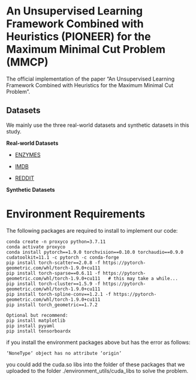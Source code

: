 # An Unsupervised Learning Framework Combined with Heuristics (PIONEER) for the Maximum Minimal Cut Problem (MMCP)
The official implementation of the paper “An Unsupervised Learning Framework Combined with Heuristics for the Maximum Minimal Cut Problem”.


## Datasets
We mainly use the three real-world datasets and synthetic datasets in this study.

**Real-world Datasets**

* [ENZYMES](https://paperswithcode.com/dataset/enzymes)

* [IMDB](http://www.graphlearning.io/)

* [REDDIT](https://www.reddit.com/)

**Synthetic Datasets**

# Environment Requirements
The following packages are required to install to implement our code:
```shell
conda create -n proxyco python=3.7.11
conda activate proxyco
conda install pytorch==1.9.0 torchvision==0.10.0 torchaudio==0.9.0 cudatoolkit=11.1 -c pytorch -c conda-forge
pip install torch-scatter==2.0.8 -f https://pytorch-geometric.com/whl/torch-1.9.0+cu111
pip install torch-sparse==0.6.11 -f https://pytorch-geometric.com/whl/torch-1.9.0+cu111   # this may take a while...
pip install torch-cluster==1.5.9 -f https://pytorch-geometric.com/whl/torch-1.9.0+cu111
pip install torch-spline-conv==1.2.1 -f https://pytorch-geometric.com/whl/torch-1.9.0+cu111
pip install torch_geometric==1.7.2

Optional but recommend:
pip install matplotlib
pip install pyyaml
pip install tensorboardx
```
if you install the environment packages above but has the error as follows:
```
‘NoneType‘ object has no attribute ‘origin‘
```
you could add the cuda.so libs into the folder of these packages that we uploaded to the folder ./environment_utils/cuda_libs to solve the problem.

